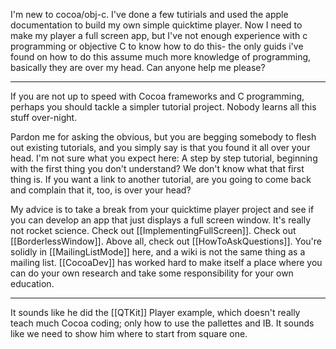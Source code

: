 I'm new to cocoa/obj-c. I've done a few tutirials and used the apple documentation to build my own simple quicktime player. Now I need to make my player a full screen app, but I've not enough experience with c programming or objective C to know how to do this- the only guids i've found on how to do this assume much more knowledge of programming, basically they are over my head. Can anyone help me please? 

----

If you are not up to speed with Cocoa frameworks and C programming, perhaps you should tackle a simpler tutorial project. Nobody learns all this stuff over-night.

Pardon me for asking the obvious, but you are begging somebody to flesh out existing tutorials, and you simply say is that you found it all over your head. I'm not sure what you expect here: A step by step tutorial, beginning with the first thing you don't understand? We don't know what that first thing is. If you want a link to another tutorial, are you going to come back and complain that it, too, is over your head?

My advice is to take a break from your quicktime player project and see if you can develop an app that just displays a full screen window. It's really not rocket science. Check out [[ImplementingFullScreen]]. Check out [[BorderlessWindow]]. Above all, check out [[HowToAskQuestions]]. You're solidly in [[MailingListMode]] here, and a wiki is not the same thing as a mailing list. [[CocoaDev]] has worked hard to make itself a place where you can do your own research and take some responsibility for your own education.

----

It sounds like he did the [[QTKit]] Player example, which doesn't really teach much Cocoa coding; only how to use the pallettes and IB. It sounds like we need to show him where to start from square one.